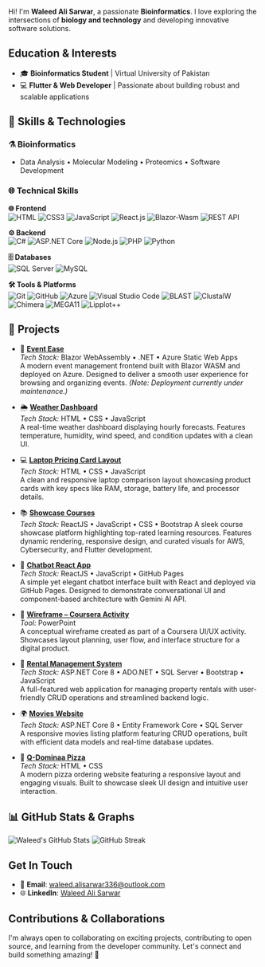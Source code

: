 Hi! I'm **Waleed Ali Sarwar**, a passionate **Bioinformatics**. I love exploring the intersections of **biology and technology** and developing innovative software solutions.  

## Education & Interests  

- 🎓 **Bioinformatics Student** | Virtual University of Pakistan  
- 💻 **Flutter & Web Developer** | Passionate about building robust and scalable applications  

## 🧪 Skills & Technologies

### ⚗️ Bioinformatics  
- Data Analysis • Molecular Modeling • Proteomics  • Software Development

### 🌐 Technical Skills
**🌐 Frontend**  
![HTML](https://img.shields.io/badge/HTML-E34F26?style=for-the-badge&logo=html5&logoColor=white)  ![CSS3](https://img.shields.io/badge/CSS-1572B6?style=for-the-badge&logo=css3&logoColor=white)  ![JavaScript](https://img.shields.io/badge/JavaScript-F7DF1E?style=for-the-badge&logo=javascript&logoColor=black)  ![React.js](https://img.shields.io/badge/React-20232A?style=for-the-badge&logo=react&logoColor=61DAFB)  ![Blazor-Wasm](https://img.shields.io/badge/Blazor-512BD4?style=for-the-badge&logo=blazor&logoColor=white)  ![REST API](https://img.shields.io/badge/REST%20API-00C7B7?style=for-the-badge&logo=api&logoColor=white)


**⚙️ Backend**  
![C#](https://img.shields.io/badge/C%23-239120?style=for-the-badge&logo=c-sharp&logoColor=white)  ![ASP.NET Core](https://img.shields.io/badge/ASP.NET%20Core-512BD4?style=for-the-badge&logo=.net&logoColor=white)  ![Node.js](https://img.shields.io/badge/Node.js-339933?style=for-the-badge&logo=node.js&logoColor=white)  ![PHP](https://img.shields.io/badge/PHP-777BB4?style=for-the-badge&logo=php&logoColor=white)  ![Python](https://img.shields.io/badge/Python-3776AB?style=for-the-badge&logo=python&logoColor=white)  

**🗄️ Databases**  
![SQL Server](https://img.shields.io/badge/SQL%20Server-CC2927?style=for-the-badge&logo=microsoftsqlserver&logoColor=white)  ![MySQL](https://img.shields.io/badge/MySQL-4479A1?style=for-the-badge&logo=mysql&logoColor=white)  

**🛠️ Tools & Platforms**  
![Git](https://img.shields.io/badge/Git-F05032?style=for-the-badge&logo=git&logoColor=white)  ![GitHub](https://img.shields.io/badge/GitHub-181717?style=for-the-badge&logo=github&logoColor=white)  ![Azure](https://img.shields.io/badge/Azure-0078D4?style=for-the-badge&logo=microsoftazure&logoColor=white) ![Visual Studio Code](https://img.shields.io/badge/VS%20Code-007ACC?style=for-the-badge&logo=visualstudiocode&logoColor=white) ![BLAST](https://img.shields.io/badge/BLAST-006699?style=for-the-badge&logo=data:image/svg+xml;base64,PHN2Zy8+/svg&logoColor=white)  ![ClustalW](https://img.shields.io/badge/ClustalW-228B22?style=for-the-badge&logoColor=white)  ![Chimera](https://img.shields.io/badge/Chimera-8B0000?style=for-the-badge&logoColor=white)  ![MEGA11](https://img.shields.io/badge/MEGA11-1E90FF?style=for-the-badge&logoColor=white)  ![Lipplot++](https://img.shields.io/badge/Lipplot++-4B0082?style=for-the-badge&logoColor=white)


## 🚧 Projects

- 🎉 [**Event Ease**](https://proud-mud-095041a00.6.azurestaticapps.net/)  
  *Tech Stack:* Blazor WebAssembly • .NET • Azure Static Web Apps  
  A modern event management frontend built with Blazor WASM and deployed on Azure. Designed to deliver a smooth user experience for browsing and organizing events. *(Note: Deployment currently under maintenance.)*
  
- 🌦️ [**Weather Dashboard**](https://waleed-ali-sarwar.github.io/projects/weather-dashboard/)  
  *Tech Stack:* HTML • CSS • JavaScript  
  A real-time weather dashboard displaying hourly forecasts. Features temperature, humidity, wind speed, and condition updates with a clean UI.  

- 💻 [**Laptop Pricing Card Layout**](https://waleed-ali-sarwar.github.io/projects/products)  
  *Tech Stack:* HTML • CSS • JavaScript  
  A clean and responsive laptop comparison layout showcasing product cards with key specs like RAM, storage, battery life, and processor details.  

- 📚 [**Showcase Courses**](https://waleed-ali-sarwar.github.io/showcase-courses)  
  *Tech Stack:* ReactJS • JavaScript • CSS  • Bootstrap
  A sleek course showcase platform highlighting top-rated learning resources. Features dynamic rendering, responsive design, and curated visuals for AWS, Cybersecurity, and Flutter development.  

- 🤖 [**Chatbot React App**](https://waleed-ali-sarwar.github.io/chatbot-react-app/)  
  *Tech Stack:* ReactJS • JavaScript • GitHub Pages  
  A simple yet elegant chatbot interface built with React and deployed via GitHub Pages. Designed to demonstrate conversational UI and component-based architecture with Gemini AI API.

- 🧩 [**Wireframe – Coursera Activity**](https://1drv.ms/p/c/4bcfc40837943837/ETc4lDcIxM8ggEu0JAIAAAABKGjHMZm8opzIom2goZQTHw?e=akC6Me)  
  *Tool:* PowerPoint  
  A conceptual wireframe created as part of a Coursera UI/UX activity. Showcases layout planning, user flow, and interface structure for a digital product.

- 🚀 [**Rental Management System**](https://rtms-was.azurewebsites.net)  
  *Tech Stack:* ASP.NET Core 8 • ADO.NET • SQL Server • Bootstrap • JavaScript  
  A full-featured web application for managing property rentals with user-friendly CRUD operations and streamlined backend logic.

- 🌍 [**Movies Website**](https://moviesmvccore.azurewebsites.net)  
  *Tech Stack:* ASP.NET Core 8 • Entity Framework Core • SQL Server  
  A responsive movies listing platform featuring CRUD operations, built with efficient data models and real-time database updates.

- 🍕 [**Q-Dominaa Pizza**](https://waleed-ali-sarwar.github.io/was/projects/index2.html)  
  *Tech Stack:* HTML • CSS  
  A modern pizza ordering website featuring a responsive layout and engaging visuals. Built to showcase sleek UI design and intuitive user interaction.  

## 📊 GitHub Stats & Graphs

![Waleed's GitHub Stats](https://github-readme-stats.vercel.app/api?username=Waleed-Ali-Sarwar&show_icons=true&theme=tokyonight&hide_title=true) ![GitHub Streak](https://streak-stats.demolab.com/?user=Waleed-Ali-Sarwar&theme=tokyonight)

## Get In Touch  

- 📧 **Email**: [waleed.alisarwar336@outlook.com](mailto:waleed.alisarwar336@outlook.com)  
- 🌐 **LinkedIn**: [Waleed Ali Sarwar](https://linkedin.com/in/waleed-ali-sarwar)  

## Contributions & Collaborations  

I'm always open to collaborating on exciting projects, contributing to open source, and learning from the developer community. Let's connect and build something amazing! 🚀  
